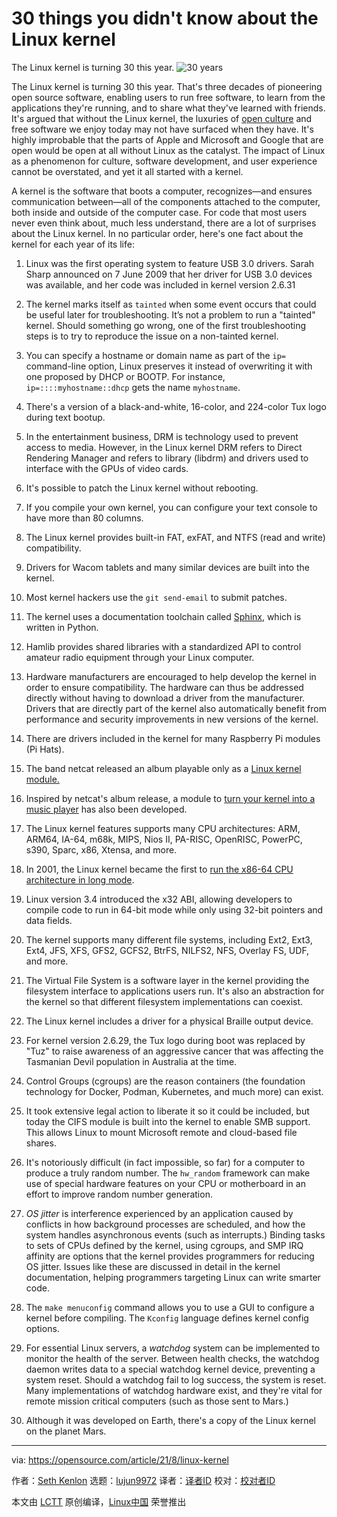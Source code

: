 [#]: subject: "30 things you didn't know about the Linux kernel"
[#]: via: "https://opensource.com/article/21/8/linux-kernel"
[#]: author: "Seth Kenlon https://opensource.com/users/seth"
[#]: collector: "lujun9972"
[#]: translator: " "
[#]: reviewer: " "
[#]: publisher: " "
[#]: url: " "

30 things you didn't know about the Linux kernel
======
The Linux kernel is turning 30 this year.
![30 years][1]

The Linux kernel is turning 30 this year. That's three decades of pioneering open source software, enabling users to run free software, to learn from the applications they're running, and to share what they've learned with friends. It's argued that without the Linux kernel, the luxuries of [open culture][2] and free software we enjoy today may not have surfaced when they have. It's highly improbable that the parts of Apple and Microsoft and Google that are open would be open at all without Linux as the catalyst. The impact of Linux as a phenomenon for culture, software development, and user experience cannot be overstated, and yet it all started with a kernel.

A kernel is the software that boots a computer, recognizes—and ensures communication between—all of the components attached to the computer, both inside and outside of the computer case. For code that most users never even think about, much less understand, there are a lot of surprises about the Linux kernel. In no particular order, here's one fact about the kernel for each year of its life:

  1. Linux was the first operating system to feature USB 3.0 drivers. Sarah Sharp announced on 7 June 2009 that her driver for USB 3.0 devices was available, and her code was included in kernel version 2.6.31

  2. The kernel marks itself as `tainted` when some event occurs that could be useful later for troubleshooting. It’s not a problem to run a "tainted" kernel. Should something go wrong, one of the first troubleshooting steps is to try to reproduce the issue on a non-tainted kernel.

  3. You can specify a hostname or domain name as part of the `ip=` command-line option, Linux preserves it instead of overwriting it with one proposed by DHCP or BOOTP. For instance, `ip=::::myhostname::dhcp` gets the name `myhostname`.

  4. There's a version of a black-and-white, 16-color, and 224-color Tux logo during text bootup.

  5. In the entertainment business, DRM is technology used to prevent access to media. However, in the Linux kernel DRM refers to Direct Rendering Manager and refers to library (libdrm) and drivers used to interface with the GPUs of video cards.

  6. It's possible to patch the Linux kernel without rebooting.

  7. If you compile your own kernel, you can configure your text console to have more than 80 columns.

  8. The Linux kernel provides built-in FAT, exFAT, and NTFS (read and write) compatibility.

  9. Drivers for Wacom tablets and many similar devices are built into the kernel.

  10. Most kernel hackers use the `git send-email` to submit patches.

  11. The kernel uses a documentation toolchain called [Sphinx][3], which is written in Python.

  12. Hamlib provides shared libraries with a standardized API to control amateur radio equipment through your Linux computer.

  13. Hardware manufacturers are encouraged to help develop the kernel in order to ensure compatibility. The hardware can thus be addressed directly without having to download a driver from the manufacturer. Drivers that are directly part of the kernel also automatically benefit from performance and security improvements in new versions of the kernel.

  14. There are drivers included in the kernel for many Raspberry Pi modules (Pi Hats).

  15. The band netcat released an album playable only as a [Linux kernel module.][4]

  16. Inspired by netcat's album release, a module to [turn your kernel into a music player][5] has also been developed.

  17. The Linux kernel features supports many CPU architectures: ARM, ARM64, IA-64, m68k, MIPS, Nios II, PA-RISC, OpenRISC, PowerPC, s390, Sparc, x86, Xtensa, and more.

  18. In 2001, the Linux kernel became the first to [run the x86-64 CPU architecture in long mode][6].

  19. Linux version 3.4 introduced the x32 ABI, allowing developers to compile code to run in 64-bit mode while only using 32-bit pointers and data fields.

  20. The kernel supports many different file systems, including Ext2, Ext3, Ext4, JFS, XFS, GFS2, GCFS2, BtrFS, NILFS2, NFS, Overlay FS, UDF, and more.

  21. The Virtual File System is a software layer in the kernel providing the filesystem interface to applications users run. It's also an abstraction for the kernel so that different filesystem implementations can coexist.

  22. The Linux kernel includes a driver for a physical Braille output device.

  23. For kernel version 2.6.29, the Tux logo during boot was replaced by "Tuz" to raise awareness of an aggressive cancer that was affecting the Tasmanian Devil population in Australia at the time.

  24. Control Groups (cgroups) are the reason containers (the foundation technology for Docker, Podman, Kubernetes, and much more) can exist.

  25. It took extensive legal action to liberate it so it could be included, but today the CIFS module is built into the kernel to enable SMB support. This allows Linux to mount Microsoft remote and cloud-based file shares.

  26. It's notoriously difficult (in fact impossible, so far) for a computer to produce a truly random number. The `hw_random` framework can make use of special hardware features on your CPU or motherboard in an effort to improve random number generation.

  27. _OS jitter_ is interference experienced by an application caused by conflicts in how background processes are scheduled, and how the system handles asynchronous events (such as interrupts.) Binding tasks to sets of CPUs defined by the kernel, using cgroups, and SMP IRQ affinity are options that the kernel provides programmers for reducing OS jitter. Issues like these are discussed in detail in the kernel documentation, helping programmers targeting Linux can write smarter code.

  28. The `make menuconfig` command allows you to use a GUI to configure a kernel before compiling. The `Kconfig` language defines kernel config options.

  29. For essential Linux servers, a _watchdog_ system can be implemented to monitor the health of the server. Between health checks, the watchdog daemon writes data to a special watchdog kernel device, preventing a system reset. Should a watchdog fail to log success, the system is reset. Many implementations of watchdog hardware exist, and they're vital for remote mission critical computers (such as those sent to Mars.)

  30. Although it was developed on Earth, there's a copy of the Linux kernel on the planet Mars.




--------------------------------------------------------------------------------

via: https://opensource.com/article/21/8/linux-kernel

作者：[Seth Kenlon][a]
选题：[lujun9972][b]
译者：[译者ID](https://github.com/译者ID)
校对：[校对者ID](https://github.com/校对者ID)

本文由 [LCTT](https://github.com/LCTT/TranslateProject) 原创编译，[Linux中国](https://linux.cn/) 荣誉推出

[a]: https://opensource.com/users/seth
[b]: https://github.com/lujun9972
[1]: https://opensource.com/sites/default/files/styles/image-full-size/public/kernel-30.png?itok=xmwX2pCQ (30 years)
[2]: https://opensource.com/article/18/1/creative-commons-real-world
[3]: https://opensource.com/article/19/11/document-python-sphinx
[4]: https://github.com/usrbinnc/netcat-cpi-kernel-module
[5]: https://github.com/FlaviaR/Netcat-Music-Kernel-Expansion
[6]: http://www.x86-64.org/pipermail/announce/2001-June/000020.html
